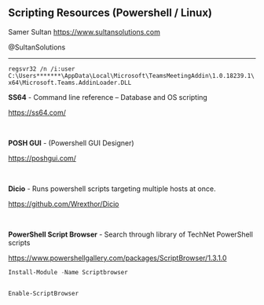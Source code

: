 ## Scripting Resources (Powershell / Linux)

Samer Sultan
https://www.sultansolutions.com

@SultanSolutions

---

`
regsvr32 /n /i:user C:\Users*******\AppData\Local\Microsoft\TeamsMeetingAddin\1.0.18239.1\x64\Microsoft.Teams.AddinLoader.DLL
`


**SS64** - Command line reference – Database and OS scripting

https://ss64.com/

&nbsp;
&nbsp;

**POSH GUI** - (Powershell GUI Designer)

https://poshgui.com/

&nbsp;
&nbsp;

**Dicio** - Runs powershell scripts targeting multiple hosts at once.

https://github.com/Wrexthor/Dicio

&nbsp;
&nbsp;

**PowerShell Script Browser** - Search through library of TechNet PowerShell scripts

https://www.powershellgallery.com/packages/ScriptBrowser/1.3.1.0


```powershell
Install-Module -Name Scriptbrowser


Enable-ScriptBrowser

```

&nbsp;
&nbsp;


